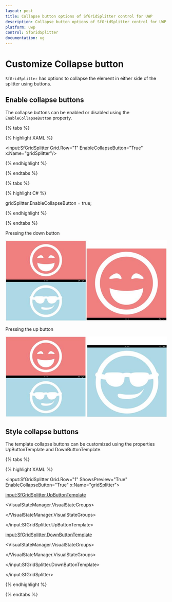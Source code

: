 ```yaml
---
layout: post
title: Collapse button options of SfGridSplitter control for UWP
description: Collapse button options of SfGridSplitter control for UWP
platform: uwp
control: SfGridSplitter
documentation: ug
---
```


# Customize Collapse button

`SfGridSplitter` has options to collapse the element in either side of the splitter using buttons.

## Enable collapse buttons

The collapse buttons can be enabled or disabled using the `EnableCollapseButton` property.

{% tabs %}

{% highlight XAML %}

<input:SfGridSplitter Grid.Row="1" EnableCollapseButton="True" x:Name="gridSplitter"/>

{% endhighlight %}

{% endtabs %}

{% tabs %}

{% highlight C# %}

gridSplitter.EnableCollapseButton = true;            

{% endhighlight %}

{% endtabs %}

Pressing the down button

![](Collapse-button-options-images/Collapse-button-options-img1.jpeg)

Pressing the up button

![](Collapse-button-options-images/Collapse-button-options-img2.jpeg)

## Style collapse buttons

The template collapse buttons can be customized using the properties UpButtonTemplate and DownButtonTemplate.

{% tabs %}

{% highlight XAML %}

<input:SfGridSplitter Grid.Row="1" ShowsPreview="True"
                      EnableCollapseButton="True" x:Name="gridSplitter">

<input:SfGridSplitter.UpButtonTemplate>

<ControlTemplate TargetType="Button">

<Grid>

<VisualStateManager.VisualStateGroups>

<VisualStateGroup x:Name="CommonStates">

<VisualState x:Name="Normal"/>

<VisualState x:Name="Disabled">

<Storyboard>

<DoubleAnimation Duration="0" To="0.4" Storyboard.TargetProperty="Opacity"
                                       Storyboard.TargetName="Border"/>

<DoubleAnimation Duration="0" To="0" Storyboard.TargetProperty="Opacity"
                                     Storyboard.TargetName="FocusVisualWhite"/>

<DoubleAnimation Duration="0" To="0" Storyboard.TargetProperty="Opacity"
                                     Storyboard.TargetName="FocusVisualBlack"/>

</Storyboard>

</VisualState>

<VisualState x:Name="PointerOver">

<Storyboard>

<ObjectAnimationUsingKeyFrames Storyboard.TargetProperty="Fill"
                               Storyboard.TargetName="Rectangle">

<DiscreteObjectKeyFrame KeyTime="0" Value="#414242"/>

</ObjectAnimationUsingKeyFrames>

</Storyboard>

</VisualState>

<VisualState x:Name="Pressed"></VisualState>

</VisualStateGroup>

<VisualStateGroup x:Name="FocusStates">

<VisualState x:Name="Focused">

<Storyboard>

<DoubleAnimation Duration="0" To="1" Storyboard.TargetProperty="Opacity"
                                     Storyboard.TargetName="FocusVisualWhite"/>

<DoubleAnimation Duration="0" To="1" Storyboard.TargetProperty="Opacity"
                                     Storyboard.TargetName="FocusVisualBlack"/>

</Storyboard>

</VisualState>

<VisualState x:Name="Unfocused"/>

<VisualState x:Name="PointerFocused"/>

</VisualStateGroup>

</VisualStateManager.VisualStateGroups>

<Border x:Name="Border">

<Grid Width="22" Height="22">

<Rectangle x:Name="Rectangle" Fill="Transparent" Width="22" Height="22"/>

<Path x:Name="up" Width="13" Height="11" Stretch="Fill" Fill="White" Data="F1 M 143.011,160.869L 143.021,160.879L 143.001,160.898L 140.771,163.129L 140.771,165.325L 143.303,162.794L 144.1,161.995L 144.118,161.979L 144.906,162.764L 147.438,165.296L 147.438,163.101L 145.207,160.869L 144.108,159.773L 143.011,160.869 Z" HorizontalAlignment="Center" UseLayoutRounding="False" VerticalAlignment="Center"/>

</Grid>

</Border>

<Rectangle x:Name="FocusVisualWhite" IsHitTestVisible="False"
           Opacity="0" StrokeDashOffset="1.5" StrokeEndLineCap="Square"
		   Stroke="{StaticResource FocusVisualWhiteStrokeThemeBrush}"
		   StrokeDashArray="1,1"/>

<Rectangle x:Name="FocusVisualBlack" IsHitTestVisible="False"
           Opacity="0" StrokeDashOffset="0.5" StrokeEndLineCap="Square"
		   Stroke="{StaticResource FocusVisualBlackStrokeThemeBrush}"
		   StrokeDashArray="1,1"/>

</Grid>

</ControlTemplate>

</input:SfGridSplitter.UpButtonTemplate>

<input:SfGridSplitter.DownButtonTemplate>

<ControlTemplate TargetType="Button">

<Grid>

<VisualStateManager.VisualStateGroups>

<VisualStateGroup x:Name="CommonStates">

<VisualState x:Name="Normal"/>

<VisualState x:Name="PointerOver">

<Storyboard>

<ObjectAnimationUsingKeyFrames Storyboard.TargetProperty="Fill"
                               Storyboard.TargetName="Rectangle">

<DiscreteObjectKeyFrame KeyTime="0" Value="#414242"/>

</ObjectAnimationUsingKeyFrames>

</Storyboard>

</VisualState>

<VisualState x:Name="Disabled">

<Storyboard>

<DoubleAnimation Duration="0" To="0.4" Storyboard.TargetProperty="Opacity"
                                       Storyboard.TargetName="Border"/>

<DoubleAnimation Duration="0" To="0" Storyboard.TargetProperty="Opacity"
                                     Storyboard.TargetName="FocusVisualWhite"/>

<DoubleAnimation Duration="0" To="0" Storyboard.TargetProperty="Opacity"
                                     Storyboard.TargetName="FocusVisualBlack"/>

</Storyboard>

</VisualState>

<VisualState x:Name="Pressed">

</VisualState>

</VisualStateGroup>

<VisualStateGroup x:Name="FocusStates">

<VisualState x:Name="Focused">

<Storyboard>

<DoubleAnimation Duration="0" To="1" Storyboard.TargetProperty="Opacity"
                                     Storyboard.TargetName="FocusVisualWhite"/>

<DoubleAnimation Duration="0" To="1" Storyboard.TargetProperty="Opacity"
                                     Storyboard.TargetName="FocusVisualBlack"/>

</Storyboard>

</VisualState>

<VisualState x:Name="Unfocused"/>

<VisualState x:Name="PointerFocused"/>

</VisualStateGroup>

</VisualStateManager.VisualStateGroups>

<Border x:Name="Border">

<Grid Width="22" Height="22">

<Rectangle x:Name="Rectangle" Fill="Transparent" Width="22" Height="22"/>

<Path x:Name="down_enabled" Width="13" Height="11" Stretch="Fill"
      Fill="White" Data="F1 M 132.911,164.227L 132.921,164.217L 132.902,164.197L 130.671,161.967L 130.671,159.773L 133.203,162.304L 134,163.101L 134.019,163.119L 134.807,162.333L 137.338,159.8L 137.338,161.995L 135.107,164.227L 134.009,165.325L 132.911,164.227 Z"
	  HorizontalAlignment="Center" VerticalAlignment="Center" />

</Grid>

</Border>

<Rectangle x:Name="FocusVisualWhite" IsHitTestVisible="False" Opacity="0"
           StrokeDashOffset="1.5" StrokeEndLineCap="Square"
		   Stroke="{StaticResource FocusVisualWhiteStrokeThemeBrush}"
		   StrokeDashArray="1,1"/>

<Rectangle x:Name="FocusVisualBlack" IsHitTestVisible="False" Opacity="0"
           StrokeDashOffset="0.5" StrokeEndLineCap="Square"
		   Stroke="{StaticResource FocusVisualBlackStrokeThemeBrush}"
		   StrokeDashArray="1,1"/>

</Grid>

</ControlTemplate>

</input:SfGridSplitter.DownButtonTemplate>

</input:SfGridSplitter>

{% endhighlight %}

{% endtabs %}

